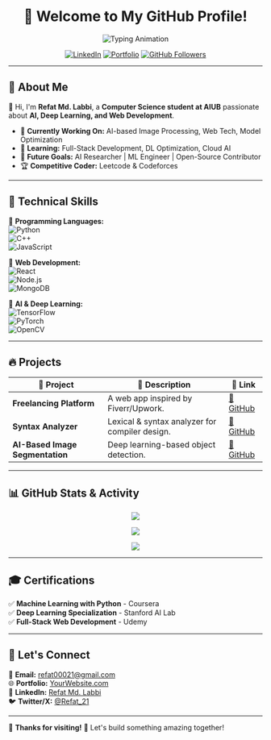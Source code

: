<h1 align="center">🚀 Welcome to My GitHub Profile!</h1>

<p align="center">
  <img src="https://readme-typing-svg.herokuapp.com?font=Fira+Code&weight=600&size=22&pause=1000&color=08F7FE&center=true&width=600&lines=Hi,+I'm+Refat+Md.+Labbi!;AI+%7C+Deep+Learning+%7C+Web+Tech;Exploring+ML%2C+DL%2C+and+Full-Stack+Dev" alt="Typing Animation">
</p>

<p align="center">
  <a href="https://www.linkedin.com/in/refatlabbi"><img src="https://img.shields.io/badge/LinkedIn-Refat%20Md.%20Labbi-blue?logo=linkedin" alt="LinkedIn"></a>
  <a href="YOUR_PORTFOLIO_URL"><img src="https://img.shields.io/badge/Portfolio-MyWebsite-green?logo=google-chrome" alt="Portfolio"></a>
  <a href="https://github.com/YOUR_GITHUB"><img src="https://img.shields.io/github/followers/YOUR_GITHUB?logo=github" alt="GitHub Followers"></a>
</p>

---

## 🚀 **About Me**  
👋 Hi, I'm **Refat Md. Labbi**, a **Computer Science student at AIUB** passionate about **AI, Deep Learning, and Web Development**.  
- 🔭 **Currently Working On:** AI-based Image Processing, Web Tech, Model Optimization  
- 🌱 **Learning:** Full-Stack Development, DL Optimization, Cloud AI  
- 🎯 **Future Goals:** AI Researcher | ML Engineer | Open-Source Contributor  
- 🏆 **Competitive Coder:** Leetcode & Codeforces  

---

## 🎯 **Technical Skills**  
📌 **Programming Languages:**  
![Python](https://img.shields.io/badge/Python-3776AB?logo=python&logoColor=white)  
![C++](https://img.shields.io/badge/C++-00599C?logo=c%2B%2B&logoColor=white)  
![JavaScript](https://img.shields.io/badge/JavaScript-F7DF1E?logo=javascript&logoColor=black)  

📌 **Web Development:**  
![React](https://img.shields.io/badge/React-61DAFB?logo=react&logoColor=black)  
![Node.js](https://img.shields.io/badge/Node.js-339933?logo=node.js&logoColor=white)  
![MongoDB](https://img.shields.io/badge/MongoDB-47A248?logo=mongodb&logoColor=white)  

📌 **AI & Deep Learning:**  
![TensorFlow](https://img.shields.io/badge/TensorFlow-FF6F00?logo=tensorflow&logoColor=white)  
![PyTorch](https://img.shields.io/badge/PyTorch-EE4C2C?logo=pytorch&logoColor=white)  
![OpenCV](https://img.shields.io/badge/OpenCV-5C3EE8?logo=opencv&logoColor=white)  

---

## 🔥 **Projects**  
| 🚀 Project | 📝 Description | 🔗 Link |
|------------|--------------|--------|
| **Freelancing Platform** | A web app inspired by Fiverr/Upwork. | [🔗 GitHub](#) |
| **Syntax Analyzer** | Lexical & syntax analyzer for compiler design. | [🔗 GitHub](#) |
| **AI-Based Image Segmentation** | Deep learning-based object detection. | [🔗 GitHub](#) |

---

## 📊 **GitHub Stats & Activity**  
<p align="center">
  <img src="https://github-readme-streak-stats.herokuapp.com?user=YOUR_GITHUB&theme=radical&hide_border=true&date_format=M%20j%5B%2C%20Y%5D">
</p>

<p align="center">
  <img src="https://github-readme-stats.vercel.app/api?username=YOUR_GITHUB&show_icons=true&theme=algolia&hide_border=true">
</p>

<p align="center">
  <img src="https://github-readme-stats.vercel.app/api/top-langs/?username=YOUR_GITHUB&layout=compact&theme=algolia&hide_border=true">
</p>

---

## 🎓 **Certifications**  
✅ **Machine Learning with Python** - Coursera  
✅ **Deep Learning Specialization** - Stanford AI Lab  
✅ **Full-Stack Web Development** - Udemy  

---

## 🤝 **Let's Connect**  
📧 **Email:** [refat00021@gmail.com](mailto:refat00021@gmail.com)  
🌐 **Portfolio:** [YourWebsite.com](#)  
💼 **LinkedIn:** [Refat Md. Labbi](https://www.linkedin.com/in/refatlabbi)  
🐦 **Twitter/X:** [@Refat_21](https://x.com/Refat_21)  

---

🎉 **Thanks for visiting!** 🚀 Let's build something amazing together!  

